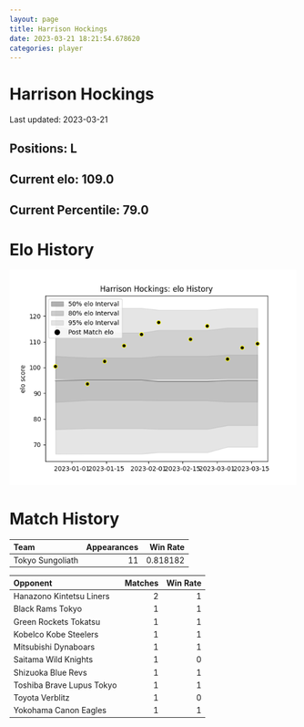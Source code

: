 ```yaml
---  
layout: page  
title: Harrison Hockings  
date: 2023-03-21 18:21:54.678620  
categories: player  
---
```

# Harrison Hockings


Last updated: 2023-03-21
## Positions: L

## Current elo: 109.0

## Current Percentile: 79.0

# Elo History


![elo history](history_HarrisonHockings.png)
# Match History


| Team             |   Appearances |   Win Rate |
|:-----------------|--------------:|-----------:|
| Tokyo Sungoliath |            11 |   0.818182 |

| Opponent                  |   Matches |   Win Rate |
|:--------------------------|----------:|-----------:|
| Hanazono Kintetsu Liners  |         2 |          1 |
| Black Rams Tokyo          |         1 |          1 |
| Green Rockets Tokatsu     |         1 |          1 |
| Kobelco Kobe Steelers     |         1 |          1 |
| Mitsubishi Dynaboars      |         1 |          1 |
| Saitama Wild Knights      |         1 |          0 |
| Shizuoka Blue Revs        |         1 |          1 |
| Toshiba Brave Lupus Tokyo |         1 |          1 |
| Toyota Verblitz           |         1 |          0 |
| Yokohama Canon Eagles     |         1 |          1 |